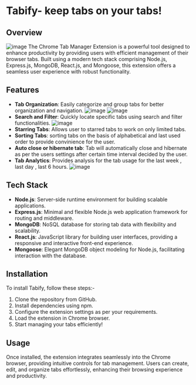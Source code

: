 
# Tabify- keep tabs on your tabs!

## Overview
![image](https://github.com/samjain233/tabify/assets/94921996/1b2c2cda-744c-497d-8909-6da688640bf1)
The Chrome Tab Manager Extension is a powerful tool designed to enhance productivity by providing users with efficient management of their browser tabs. Built using a modern tech stack comprising Node.js, Express.js, MongoDB, React.js, and Mongoose, this extension offers a seamless user experience with robust functionality.

## Features
- **Tab Organization**: Easily categorize and group tabs for better organization and navigation.
  ![image](https://github.com/samjain233/tabify/assets/94921996/19b934aa-4fef-466e-9c67-e43e2c7d18a9)
![image](https://github.com/samjain233/tabify/assets/94921996/c8ef478b-8e1b-4de8-bcee-46a0a40e0b3c)
- **Search and Filter**: Quickly locate specific tabs using search and filter functionalities.
![image](https://github.com/samjain233/tabify/assets/94921996/02ac1a2a-7183-42c6-abc3-4900df08953f)
- **Starring Tabs**: Allows user to starred tabs to work on only limited tabs.
- **Sorting Tabs**: sorting tabs on the basis of alphabetical and last used order to provide convinience for the user.
- **Auto close or hibernate tab**: Tab will automatically close and hibernate as per the users settings after certain time interval decided by the user.
- **Tab Analytics**: Provides analysis for the tab usage for the last week , last day , last 6 hours.
![image](https://github.com/samjain233/tabify/assets/94921996/faa219b9-71d3-4948-97f9-a8cfe94ad2ab)

## Tech Stack
- **Node.js**: Server-side runtime environment for building scalable applications.
- **Express.js**: Minimal and flexible Node.js web application framework for routing and middleware.
- **MongoDB**: NoSQL database for storing tab data with flexibility and scalability.
- **React.js**: JavaScript library for building user interfaces, providing a responsive and interactive front-end experience.
- **Mongoose**: Elegant MongoDB object modeling for Node.js, facilitating interaction with the database.

## Installation
To install Tabify, follow these steps:-
1. Clone the repository from GitHub.
2. Install dependencies using npm.
3. Configure the extension settings as per your requirements.
4. Load the extension in Chrome browser.
5. Start managing your tabs efficiently!

## Usage
Once installed, the extension integrates seamlessly into the Chrome browser, providing intuitive controls for tab management. Users can create, edit, and organize tabs effortlessly, enhancing their browsing experience and productivity.
